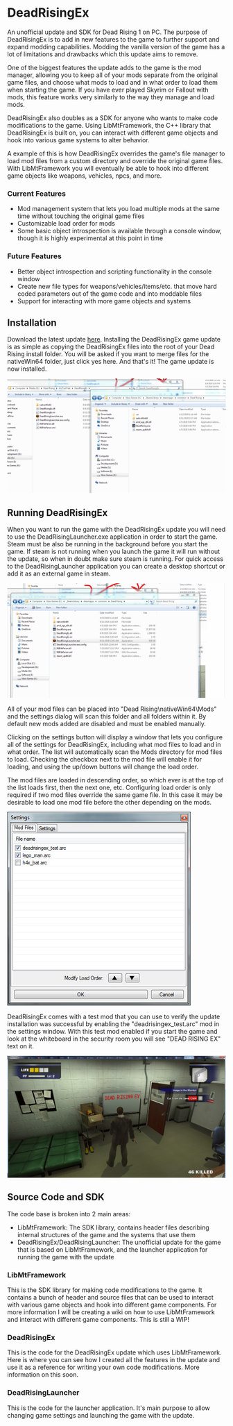 # DeadRisingEx
An unofficial update and SDK for Dead Rising 1 on PC. The purpose of DeadRisingEx is to add in new features to the game to further support and expand modding capabilities. Modding the vanilla version of the game has a lot of limitations and drawbacks which this update aims to remove. 

One of the biggest features the update adds to the game is the mod manager, allowing you to keep all of your mods separate from the original game files, and choose what mods to load and in what order to load them when starting the game. If you have ever played Skyrim or Fallout with mods, this feature works very similarly to the way they manage and load mods.

DeadRisingEx also doubles as a SDK for anyone who wants to make code modifications to the game. Using LibMtFramework, the C++ library that DeadRisingEx is built on, you can interact with different game objects and hook into various game systems to alter behavior. 

A example of this is how DeadRisingEx overrides the game's file manager to load mod files from a custom directory and override the original game files. With LibMtFramework you will eventually be able to hook into different game objects like weapons, vehicles, npcs, and more.

### Current Features
- Mod management system that lets you load multiple mods at the same time without touching the original game files
- Customizable load order for mods
- Some basic object introspection is available through a console window, though it is highly experimental at this point in time

### Future Features
- Better object introspection and scripting functionality in the console window
- Create new file types for weapons/vehicles/items/etc. that move hard coded parameters out of the game code and into moddable files
- Support for interacting with more game objects and systems

## Installation
Download the latest update [here](https://github.com/grimdoomer/DeadRisingEx/releases/tag/v1.0). Installing the DeadRisingEx game update is as simple as copying the DeadRisingEx files into the root of your Dead Rising install folder. You will be asked if you want to merge files for the nativeWin64 folder, just click yes here. And that's it! The game update is now installed.

![](/Images/install_files.gif)

## Running DeadRisingEx
When you want to run the game with the DeadRisingEx update you will need to use the DeadRisingLauncher.exe application in order to start the game. Steam must be also be running in the background before you start the game. If steam is not running when you launch the game it will run without the update, so when in doubt make sure steam is running. For quick access to the DeadRisingLauncher application you can create a desktop shortcut or add it as an external game in steam.

![](/Images/launcher.gif)

All of your mod files can be placed into "Dead Rising\nativeWin64\Mods" and the settings dialog will scan this folder and all folders within it. By default new mods added are disabled and must be enabled manually.

Clicking on the settings button will display a window that lets you configure all of the settings for DeadRisingEx, including what mod files to load and in what order. The list will automatically scan the Mods directory for mod files to load. Checking the checkbox next to the mod file will enable it for loading, and using the up/down buttons will change the load order. 

The mod files are loaded in descending order, so which ever is at the top of the list loads first, then the next one, etc. Configuring load order is only required if two mod files override the same game file. In this case it may be desirable to load one mod file before the other depending on the mods.

![](/Images/mod_load_order.png)

DeadRisingEx comes with a test mod that you can use to verify the update installation was successful by enabling the "deadrisingex_test.arc" mod in the settings window. With this test mod enabled if you start the game and look at the whiteboard in the security room you will see "DEAD RISING EX" text on it.

![](/Images/install_test.png)

## Source Code and SDK
The code base is broken into 2 main areas:
- LibMtFramework: The SDK library, contains header files describing internal structures of the game and the systems that use them
- DeadRisingEx/DeadRisingLauncher: The unofficial update for the game that is based on LibMtFramework, and the launcher application for running the game with the update

### LibMtFramework
This is the SDK library for making code modifications to the game. It contains a bunch of header and source files that can be used to interact with various game objects and hook into different game components. For more information I will be creating a wiki on how to use LibMtFramework and interact with different game components. This is still a WIP!

### DeadRisingEx
This is the code for the DeadRisingEx update which uses LibMtFramework. Here is where you can see how I created all the features in the update and use it as a reference for writing your own code modifications. More information on this soon.

### DeadRisingLauncher
This is the code for the launcher application. It's main purpose to allow changing game settings and launching the game with the update.

